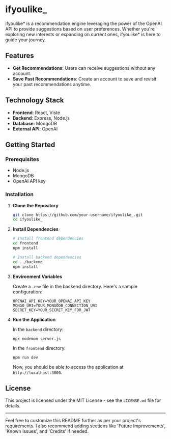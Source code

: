# ifyoulike\_

ifyoulike* is a recommendation engine leveraging the power of the OpenAI API to provide suggestions based on user preferences. Whether you're exploring new interests or expanding on current ones, ifyoulike* is here to guide your journey.

## Features

- **Get Recommendations**: Users can receive suggestions without any account.
- **Save Past Recommendations**: Create an account to save and revisit your past recommendations anytime.

## Technology Stack

- **Frontend**: React, Viste
- **Backend**: Express, Node.js
- **Database**: MongoDB
- **External API**: OpenAI

## Getting Started

### Prerequisites

- Node.js
- MongoDB
- OpenAI API key

### Installation

1. **Clone the Repository**

   ```bash
   git clone https://github.com/your-username/ifyoulike_.git
   cd ifyoulike_
   ```

2. **Install Dependencies**

   ```bash
   # Install frontend dependencies
   cd frontend
   npm install

   # Install backend dependencies
   cd ../backend
   npm install
   ```

3. **Environment Variables**

   Create a `.env` file in the backend directory. Here's a sample configuration:

   ```
   OPENAI_API_KEY=YOUR_OPENAI_API_KEY
   MONGO_URI=YOUR_MONGODB_CONNECTION_URI
   SECRET_KEY=YOUR_SECRET_KEY_FOR_JWT
   ```

4. **Run the Application**

   In the `backend` directory:

   ```
   npx nodemon server.js
   ```

   In the `frontend` directory:

   ```
   npm run dev
   ```

   Now, you should be able to access the application at `http://localhost:3000`.

## License

This project is licensed under the MIT License - see the `LICENSE.md` file for details.

---

Feel free to customize this README further as per your project's requirements. I also recommend adding sections like 'Future Improvements', 'Known Issues', and 'Credits' if needed.
